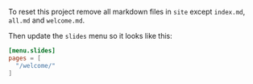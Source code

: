 To reset this project remove all markdown files in `site` except `index.md`, `all.md` and `welcome.md`.

Then update the `slides` menu so it looks like this:

```toml
[menu.slides]
pages = [
  "/welcome/"
]
```
